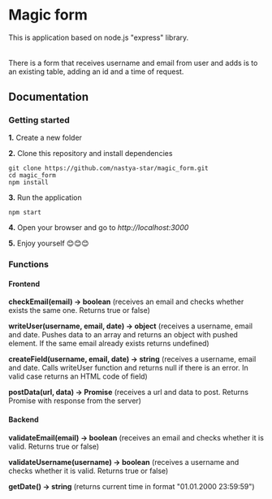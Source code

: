 # Magic form

This is application based on node.js "express" library.
######
There is a form that receives username and email from user and adds is to an existing table, adding an id and a time of request.

## Documentation

### Getting started

**1.** Create a new folder

**2.** Clone this repository and install dependencies
```
git clone https://github.com/nastya-star/magic_form.git
cd magic_form
npm install
```
**3.** Run the application
```
npm start
```
**4.** Open your browser and go to *http://localhost:3000*

**5.** Enjoy yourself 😊😊😊

### Functions

#### Frontend

**checkEmail(email) -> boolean** (receives an email and checks whether exists the same one. Returns true or false)

**writeUser(username, email, date) -> object** (receives a username, email and date. Pushes data to an array and returns an object with pushed element. If the same email already exists returns undefined)

**createField(username, email, date) -> string** (receives a username, email and date. Calls writeUser function and returns null if there is an error. In valid case returns an HTML code of field)

**postData(url, data) -> Promise** (receives a url and data to post. Returns Promise with response from the server)

#### Backend

**validateEmail(email) -> boolean** (receives an email and checks whether it is valid. Returns true or false)

**validateUsername(username) -> boolean** (receives a username and checks whether it is valid. Returns true or false)

**getDate() -> string** (returns current time in format "01.01.2000 23:59:59")